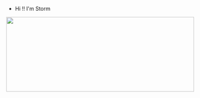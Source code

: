 - Hi !! I'm Storm 



<img src="https://usm.maine.edu/sites/default/files/tech/husky-hackers.png" height="200" width="500">
